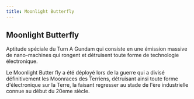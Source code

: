 ```yaml
---
title: Moonlight Butterfly
---
```


Moonlight Butterfly
-------------------

Aptitude spéciale du Turn A Gundam qui consiste en une émission massive de nano-machines qui rongent et détruisent toute forme de technologie électronique.


Le Moonlight Butter fly a été déployé lors de la guerre qui a divisé définitivement les Moonraces des Terriens, détruisant ainsi toute forme d'électronique sur la Terre, la faisant regresser au stade de l'ère industrielle connue au début du 20eme siècle.

